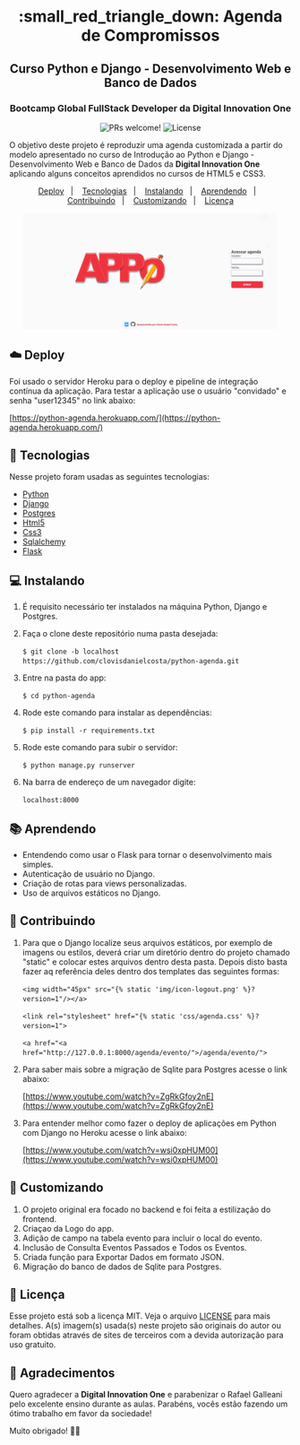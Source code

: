 <h1 align="center">
:small_red_triangle_down:  Agenda de Compromissos
</h1>
<h2 align="center">
Curso Python e Django - Desenvolvimento Web e Banco de Dados
</h3>
<h3 align="center">
Bootcamp Global FullStack Developer da Digital Innovation One
</h3>

<p align="center">
  <img src="https://img.shields.io/static/v1?label=PRs&message=welcome&color=7159c1&labelColor=000000" alt="PRs welcome!" />

  <img alt="License" src="https://img.shields.io/static/v1?label=license&message=MIT&color=7159c1&labelColor=000000">
</p>

<p>
O objetivo deste projeto é reproduzir uma agenda customizada a partir do modelo apresentado no curso de Introdução ao Python e Django - Desenvolvimento Web e Banco de Dados da <b>Digital Innovation One</b> aplicando alguns conceitos aprendidos no cursos de HTML5 e CSS3.
</p>

<p align="center">
  <a href="#cloud-deploy">Deploy</a>&nbsp;&nbsp;&nbsp;|&nbsp;&nbsp;&nbsp;
  <a href="#rocket-tecnologias">Tecnologias</a>&nbsp;&nbsp;&nbsp;|&nbsp;&nbsp;&nbsp;
  <a href="#computer-instalando">Instalando</a>&nbsp;&nbsp;&nbsp;|&nbsp;&nbsp;&nbsp;
  <a href="#books-aprendendo">Aprendendo</a>&nbsp;&nbsp;&nbsp;|&nbsp;&nbsp;&nbsp;
  <a href="#small_orange_diamond-contribuindo">Contribuindo</a>&nbsp;&nbsp;&nbsp;|&nbsp;&nbsp;&nbsp;
  <a href="#small_orange_diamond-customizando">Customizando</a>&nbsp;&nbsp;&nbsp;|&nbsp;&nbsp;&nbsp;
  <a href="#small_orange_diamond-licença">Licença</a>
</p>

<p align="center">
  <img alt="Appo" src="core/static/img/appo.gif" width="90%">
</p>

## :cloud: Deploy

Foi usado o servidor Heroku para o deploy e pipeline de integração contínua da aplicação. Para testar a aplicação use o usuário "convidado" e senha "user12345" no link abaixo:

[https://python-agenda.herokuapp.com/](https://python-agenda.herokuapp.com/)

## :rocket: Tecnologias

Nesse projeto foram usadas as seguintes tecnologias:

- [Python](https://www.python.org/)
- [Django](https://www.djangoproject.com/)
- [Postgres](https://www.postgresql.org/)
- [Html5](https://developer.mozilla.org/pt-BR/docs/Web/HTML/HTML5)
- [Css3](http://www.linhadecodigo.com.br/artigo/3566/introducao-as-novidades-do-css3.aspx)
- [Sqlalchemy](https://www.sqlalchemy.org/)
- [Flask](https://flask.palletsprojects.com/en/1.1.x/)

## :computer: Instalando

1. É requisito necessário ter instalados na máquina Python, Django e Postgres.

2. Faça o clone deste repositório numa pasta desejada: 

    `$ git clone -b localhost https://github.com/clovisdanielcosta/python-agenda.git`

 3. Entre na pasta do app:

    `$ cd python-agenda`

4. Rode este comando para instalar as dependências:
  
    `$ pip install -r requirements.txt`

5. Rode este comando para subir o servidor:
  
    `$ python manage.py runserver`

6. Na barra de endereço de um navegador digite:
  
    `localhost:8000`

## :books: Aprendendo

- Entendendo como usar o Flask para tornar o desenvolvimento mais simples.
- Autenticação de usuário no Django.
- Criação de rotas para views personalizadas.
- Uso de arquivos estáticos no Django.

## :small_orange_diamond: Contribuindo

1. Para que o Django localize seus arquivos estáticos, por exemplo de imagens ou estilos, deverá criar um diretório dentro do projeto chamado "static" e colocar estes arquivos dentro desta pasta. Depois disto basta fazer aq referência deles dentro dos templates das seguintes formas:

    `<img width="45px" src="{% static 'img/icon-logout.png' %}?version=1"/></a>`

    `<link rel="stylesheet" href="{% static 'css/agenda.css' %}?version=1">`

    `<a href="<a href="http://127.0.0.1:8000/agenda/evento/">/agenda/evento/">`

2. Para saber mais sobre a migração de Sqlite para Postgres acesse o link abaixo:

    [https://www.youtube.com/watch?v=ZgRkGfoy2nE](https://www.youtube.com/watch?v=ZgRkGfoy2nE)

3. Para entender melhor como fazer o deploy de aplicações em Python com Django no Heroku acesse o link abaixo:

    [https://www.youtube.com/watch?v=wsi0xpHUM00](https://www.youtube.com/watch?v=wsi0xpHUM00)

## :small_orange_diamond: Customizando

1. O projeto original era focado no backend e foi feita a estilização do frontend.
2. Criaçao da Logo do app.
3. Adição de campo na tabela evento para incluir o local do evento.
4. Inclusão de Consulta  Eventos Passados e Todos os Eventos.
5. Criada função para Exportar Dados em formato JSON.
6. Migração do banco de dados de Sqlite para Postgres.

## :small_orange_diamond: Licença

Esse projeto está sob a licença MIT. Veja o arquivo [LICENSE](LICENSE.md) para mais detalhes.
A(s) imagem(s) usada(s) neste projeto são originais do autor ou foram obtidas através de sites de terceiros com a devida autorização para uso gratuito.

## :small_orange_diamond: Agradecimentos

Quero agradecer a <b>Digital Innovation One</b> e parabenizar o Rafael Galleani pelo excelente ensino durante as aulas. 
Parabéns, vocês estão fazendo um ótimo trabalho em favor da sociedade! 

Muito obrigado! :clap::clap:

